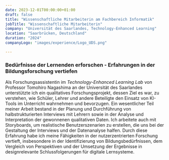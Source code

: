 ```yaml
---
date: 2023-12-01T00:00:00+01:00
draft: false
title: "Wissenschaftliche Mitarbeiterin am Fachbereich Informatik"
jobTitle: "Wissenschaftliche Mitarbeiterin"
company: "Universität des Saarlandes, Technology-Enhanced Learning"
location: "Saarbrücken, Deutschland"
duration: "2024"
companyLogo: "images/experience/Logo_UDS.png"

---
```

### Bedürfnisse der Lernenden erforschen - Erfahrungen in der Bildungsforschung vertiefen

Als Forschungsassistentin im *Technology-Enhanced Learning Lab* von Professor Tomohiro Nagashima an der Universität des Saarlandes unterstützte ich ein qualitatives Forschungsprojekt, dessen Ziel es war, zu verstehen, wie Schüler, Lehrer und andere Beteiligte den Einsatz von KI-Tools im Unterricht wahrnehmen und bevorzugen. Ein wesentlicher Teil meiner Arbeit bestand in der Planung und Durchführung von halbstrukturierten Interviews mit Lehrern sowie in der Analyse und Interpretation der gewonnenen qualitativen Daten. Ich arbeitete auch mit Storyboards, um realistische Benutzerszenarien zu erstellen, die uns bei der Gestaltung der Interviews und der Datenanalyse halfen. Durch diese Erfahrung habe ich meine Fähigkeiten in der nutzerzentrierten Forschung vertieft, insbesondere in der Identifizierung von Bildungsbedürfnissen, dem Vergleich von Perspektiven und der Umsetzung der Ergebnisse in designrelevante Schlussfolgerungen für digitale Lernsysteme.